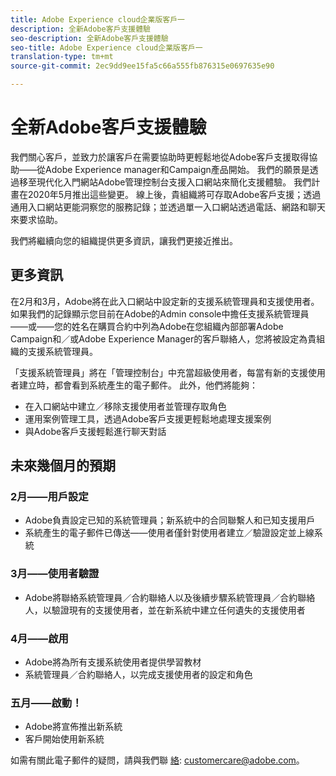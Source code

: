 ```yaml
---
title: Adobe Experience cloud企業版客戶一
description: 全新Adobe客戶支援體驗
seo-description: 全新Adobe客戶支援體驗
seo-title: Adobe Experience cloud企業版客戶一
translation-type: tm+mt
source-git-commit: 2ec9dd9ee15fa5c66a555fb876315e0697635e90

---
```



# 全新Adobe客戶支援體驗

我們關心客戶，並致力於讓客戶在需要協助時更輕鬆地從Adobe客戶支援取得協助——從Adobe Experience manager和Campaign產品開始。 我們的願景是透過移至現代化入門網站Adobe管理控制台支援入口網站來簡化支援體驗。 我們計畫在2020年5月推出這些變更。  線上後，貴組織將可存取Adobe客戶支援；透過通用入口網站更能洞察您的服務記錄；並透過單一入口網站透過電話、網路和聊天來要求協助。

我們將繼續向您的組織提供更多資訊，讓我們更接近推出。

## 更多資訊

在2月和3月，Adobe將在此入口網站中設定新的支援系統管理員和支援使用者。  如果我們的記錄顯示您目前在Adobe的Admin console中擔任支援系統管理員——或——您的姓名在購買合約中列為Adobe在您組織內部部署Adobe Campaign和／或Adobe Experience Manager的客戶聯絡人，您將被設定為貴組織的支援系統管理員。

「支援系統管理員」將在「管理控制台」中充當超級使用者，每當有新的支援使用者建立時，都會看到系統產生的電子郵件。  此外，他們將能夠：

* 在入口網站中建立／移除支援使用者並管理存取角色
* 運用案例管理工具，透過Adobe客戶支援更輕鬆地處理支援案例
* 與Adobe客戶支援輕鬆進行聊天對話

## 未來幾個月的預期

### 2月——用戶設定

* Adobe負責設定已知的系統管理員；新系統中的合同聯繫人和已知支援用戶
* 系統產生的電子郵件已傳送——使用者僅針對使用者建立／驗證設定並上線系統

### 3月——使用者驗證

* Adobe將聯絡系統管理員／合約聯絡人以及後續步驟系統管理員／合約聯絡人，以驗證現有的支援使用者，並在新系統中建立任何遺失的支援使用者

### 4月——啟用

* Adobe將為所有支援系統使用者提供學習教材
* 系統管理員／合約聯絡人，以完成支援使用者的設定和角色

### 五月——啟動！

* Adobe將宣佈推出新系統
* 客戶開始使用新系統

如需有關此電子郵件的疑問，請與我們聯 [絡](mailto:customercare@adobe.com): customercare@adobe.com。
